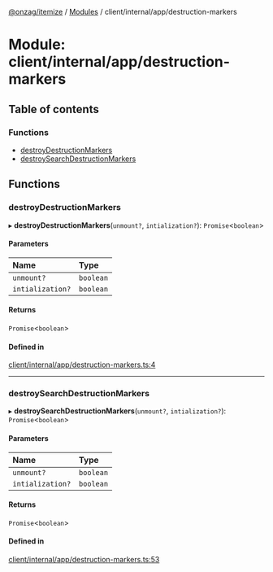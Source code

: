 [@onzag/itemize](../README.md) / [Modules](../modules.md) / client/internal/app/destruction-markers

# Module: client/internal/app/destruction-markers

## Table of contents

### Functions

- [destroyDestructionMarkers](client_internal_app_destruction_markers.md#destroydestructionmarkers)
- [destroySearchDestructionMarkers](client_internal_app_destruction_markers.md#destroysearchdestructionmarkers)

## Functions

### destroyDestructionMarkers

▸ **destroyDestructionMarkers**(`unmount?`, `intialization?`): `Promise`\<`boolean`\>

#### Parameters

| Name | Type |
| :------ | :------ |
| `unmount?` | `boolean` |
| `intialization?` | `boolean` |

#### Returns

`Promise`\<`boolean`\>

#### Defined in

[client/internal/app/destruction-markers.ts:4](https://github.com/onzag/itemize/blob/59702dd5/client/internal/app/destruction-markers.ts#L4)

___

### destroySearchDestructionMarkers

▸ **destroySearchDestructionMarkers**(`unmount?`, `intialization?`): `Promise`\<`boolean`\>

#### Parameters

| Name | Type |
| :------ | :------ |
| `unmount?` | `boolean` |
| `intialization?` | `boolean` |

#### Returns

`Promise`\<`boolean`\>

#### Defined in

[client/internal/app/destruction-markers.ts:53](https://github.com/onzag/itemize/blob/59702dd5/client/internal/app/destruction-markers.ts#L53)
